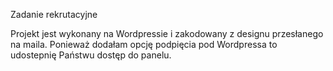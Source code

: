 Zadanie rekrutacyjne

Projekt jest wykonany na Wordpressie i zakodowany z designu przesłanego na maila. Ponieważ dodałam opcję podpięcia pod Wordpressa to udostepnię Państwu dostęp do panelu.
